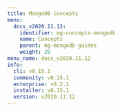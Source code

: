```yaml
---
title: MongoDB Concepts
menu:
  docs_v2020.11.12:
    identifier: mg-concepts-mongodb
    name: Concepts
    parent: mg-mongodb-guides
    weight: 20
menu_name: docs_v2020.11.12
info:
  cli: v0.15.1
  community: v0.15.1
  enterprise: v0.2.1
  installer: v0.15.1
  version: v2020.11.12
---
```


